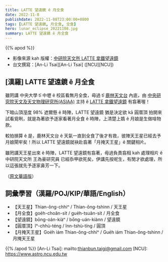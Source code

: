 ```yaml
---
title: LATTE 望遠鏡 ê 月全食
date: 2022-11-8
publishdate: 2022-11-08T23:00:00+0800
tags: [LATTE 望遠鏡, 月全食, 全食]
hero: lunar_eclipse_20221108.jpg
summary: LATTE 望遠鏡 ê 月全食
---
```


{{% apod %}}

- 影像來源 kah 版權：[中研院天文所 LATTE 拿鐵望遠鏡][latte]
- 台文撰寫：[An-Li Tsai][An-Li Tsai] ([NCU][NCU])



## [漢羅] LATTE 望遠鏡 ê 月全食

雖罔講 中央大學 tī 中壢 ê 校區看無月全食，毋過 tī [鹿林天文台][lulin] 內底，由 [中央研究院天文及天文物理研究所(ASIAA)][asiaa] 主持 ê [LATTE 拿鐵望遠鏡][latte] 有翕著喔！

下暗山頂溼度 98% 遮爾懸 ê 時陣，LATTE 望遠鏡 猶是決定欲 kā 圓厝頂 拍開來試看覓咧，就是為著欲予逐家看著月全食 ê 時陣，上清楚上媠 ê 月娘是生做啥物款。

較拍損算 ê 是，鹿林天文台 ê 天氣一直到全食了後才有救，彼陣天王星已經去予月娘閘牢矣！所以 LATTE 望遠鏡就袂赴翕著「月掩天王星」ê 關鍵相片。

雖罔講天王星出來 ê 時陣，LATTE 望遠鏡有翕著，毋過負責翕相 kah 處理相片 ê 中研院天文所 王為豪研究員 已經忝甲欲死矣，伊講先按呢生，有閒才欲處理，所以這張就先予逐家鼻芳一下。

（[原文華語版][chinese]）



## 詞彙學習（漢羅/POJ/KIP/華語/English）
- 【天王星】Thian-ông-chhiⁿ / Thian-ông-tshinn / 天王星
- 【月全食】goe̍h-choân-si̍t / gue̍h-tsuân-si̍t / 月全食
- 【望遠鏡】bōng-oán-kiàⁿ / bōng-uán-kiànn / 望遠鏡
- 【圓厝頂】îⁿ-chhù-téng / înn-tshù-tíng / 圓頂
- 【月掩天王星】Goe̍h iám Thian-ông-chhiⁿ / Gue̍h iám Thian-ông-tshinn / 月掩天王星

{{% /apod %}}
[An-Li Tsai]: mailto:thianbun.taigi@gmail.com
[NCU]: https://www.astro.ncu.edu.tw

[lulin]: https://www.facebook.com/LuLinObservatory
[asiaa]: https://www.facebook.com/asiaa.tw
[latte]: https://www.facebook.com/profile.php?id=100083033237244
[chinese]: https://www.facebook.com/photo?fbid=145877861523321&set=a.107057958738645

